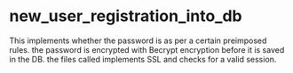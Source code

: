 # new_user_registration_into_db
This implements whether the password is as per a certain preimposed rules.
the password is encrypted with Becrypt encryption before it is saved in the DB.
the files called implements SSL and checks for a valid session.
